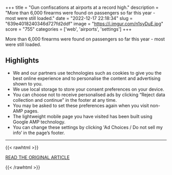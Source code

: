 +++
title = "Gun confiscations at airports at a record high."
description = "More than 6,000 firearms were found on passengers so far this year - most were still loaded."
date = "2022-12-17 22:18:34"
slug = "639e4018240346d727fd2ddf"
image = "https://i.imgur.com/n1syDuE.jpg"
score = "755"
categories = ['web', 'airports', 'settings']
+++

More than 6,000 firearms were found on passengers so far this year - most were still loaded.

## Highlights

- We and our partners use technologies such as cookies to give you the best online experience and to personalise the content and advertising shown to you.
- We use local storage to store your consent preferences on your device.
- You can choose not to receive personalised ads by clicking “Reject data collection and continue” in the footer at any time.
- You may be asked to set these preferences again when you visit non-AMP pages.
- The lightweight mobile page you have visited has been built using Google AMP technology.
- You can change these settings by clicking 'Ad Choices / Do not sell my info’ in the page’s footer.

---

{{< rawhtml >}}
  <p class="article-category">
    <a target="_blank" href="https://www.bbc.com/news/world-us-canada-64010422.amp">READ THE ORIGINAL ARTICLE</a>
  </p>
{{< /rawhtml >}}
